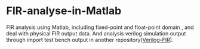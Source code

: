 # FIR-analyse-in-Matlab
FIR analysis using Matlab, including fixed-point and float-point domain , and deal with physical FIR output data. And analysis verilog simulation output through import test bench output in another repository([Verilog-FIR](https://github.com/Grootzz/Verilog-FIR)).
